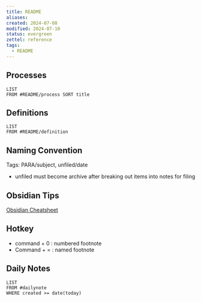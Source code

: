 ```yaml
---
title: README
aliases: 
created: 2024-07-08
modified: 2024-07-10
status: evergreen
zettel: reference
tags:
  - README
---
```

## Processes
```dataview
LIST
FROM #README/process SORT title
```
## Definitions
```dataview
LIST
FROM #README/definition
```
## Naming Convention
Tags: PARA/subject, unfiled/date
- unfiled must become archive after breaking out items into notes for filing

## Obsidian Tips
[Obsidian Cheatsheet](https://publish-01.obsidian.md/access/09cfa50ec31c0f01873549787f02a7e0/assets/Markdown%20Cheat%20Sheet.pdf)

## Hotkey
- command + 0 : numbered footnote
- Command + = : named footnote
## Daily Notes
```dataview
LIST
FROM #dailynote
WHERE created >= date(today)
```
